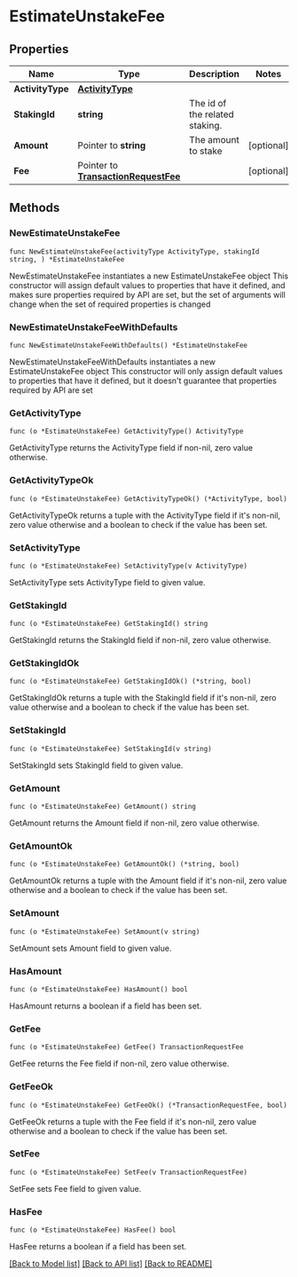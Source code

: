 # EstimateUnstakeFee

## Properties

Name | Type | Description | Notes
------------ | ------------- | ------------- | -------------
**ActivityType** | [**ActivityType**](ActivityType.md) |  | 
**StakingId** | **string** | The id of the related staking. | 
**Amount** | Pointer to **string** | The amount to stake | [optional] 
**Fee** | Pointer to [**TransactionRequestFee**](TransactionRequestFee.md) |  | [optional] 

## Methods

### NewEstimateUnstakeFee

`func NewEstimateUnstakeFee(activityType ActivityType, stakingId string, ) *EstimateUnstakeFee`

NewEstimateUnstakeFee instantiates a new EstimateUnstakeFee object
This constructor will assign default values to properties that have it defined,
and makes sure properties required by API are set, but the set of arguments
will change when the set of required properties is changed

### NewEstimateUnstakeFeeWithDefaults

`func NewEstimateUnstakeFeeWithDefaults() *EstimateUnstakeFee`

NewEstimateUnstakeFeeWithDefaults instantiates a new EstimateUnstakeFee object
This constructor will only assign default values to properties that have it defined,
but it doesn't guarantee that properties required by API are set

### GetActivityType

`func (o *EstimateUnstakeFee) GetActivityType() ActivityType`

GetActivityType returns the ActivityType field if non-nil, zero value otherwise.

### GetActivityTypeOk

`func (o *EstimateUnstakeFee) GetActivityTypeOk() (*ActivityType, bool)`

GetActivityTypeOk returns a tuple with the ActivityType field if it's non-nil, zero value otherwise
and a boolean to check if the value has been set.

### SetActivityType

`func (o *EstimateUnstakeFee) SetActivityType(v ActivityType)`

SetActivityType sets ActivityType field to given value.


### GetStakingId

`func (o *EstimateUnstakeFee) GetStakingId() string`

GetStakingId returns the StakingId field if non-nil, zero value otherwise.

### GetStakingIdOk

`func (o *EstimateUnstakeFee) GetStakingIdOk() (*string, bool)`

GetStakingIdOk returns a tuple with the StakingId field if it's non-nil, zero value otherwise
and a boolean to check if the value has been set.

### SetStakingId

`func (o *EstimateUnstakeFee) SetStakingId(v string)`

SetStakingId sets StakingId field to given value.


### GetAmount

`func (o *EstimateUnstakeFee) GetAmount() string`

GetAmount returns the Amount field if non-nil, zero value otherwise.

### GetAmountOk

`func (o *EstimateUnstakeFee) GetAmountOk() (*string, bool)`

GetAmountOk returns a tuple with the Amount field if it's non-nil, zero value otherwise
and a boolean to check if the value has been set.

### SetAmount

`func (o *EstimateUnstakeFee) SetAmount(v string)`

SetAmount sets Amount field to given value.

### HasAmount

`func (o *EstimateUnstakeFee) HasAmount() bool`

HasAmount returns a boolean if a field has been set.

### GetFee

`func (o *EstimateUnstakeFee) GetFee() TransactionRequestFee`

GetFee returns the Fee field if non-nil, zero value otherwise.

### GetFeeOk

`func (o *EstimateUnstakeFee) GetFeeOk() (*TransactionRequestFee, bool)`

GetFeeOk returns a tuple with the Fee field if it's non-nil, zero value otherwise
and a boolean to check if the value has been set.

### SetFee

`func (o *EstimateUnstakeFee) SetFee(v TransactionRequestFee)`

SetFee sets Fee field to given value.

### HasFee

`func (o *EstimateUnstakeFee) HasFee() bool`

HasFee returns a boolean if a field has been set.


[[Back to Model list]](../README.md#documentation-for-models) [[Back to API list]](../README.md#documentation-for-api-endpoints) [[Back to README]](../README.md)


